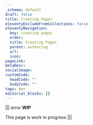 ```yaml
---
_schema: default
draft: false
title: Creating Pages 
eleventyExcludeFromCollections: false
eleventyNavigation:
  key: creating pages
  order: 
  title: Creating Pages
  parent: authoring
  url:
  icon:
pageLink: 
metaDesc: 
socialImage:
customCode:
  headCode: ""
  bodyCode: ""
tags: dev
editorial_blocks: []
---
```

||| error
**WIP**

This page is work in progress
|||